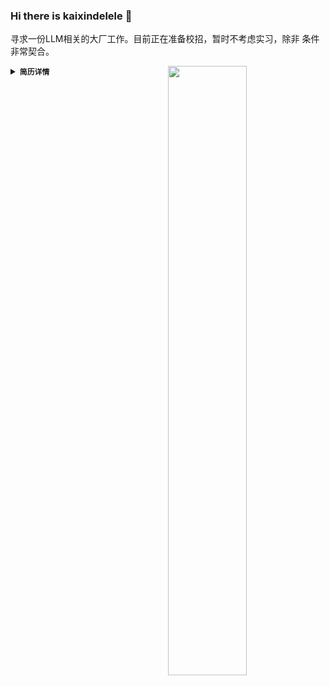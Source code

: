 ### Hi there is kaixindelele 👋

寻求一份LLM相关的大厂工作。目前正在准备校招，暂时不考虑实习，除非 条件非常契合。

[<img align="right" width="50%" src="https://github-readme-stats-ouuan.vercel.app/api?username=kaixindelele&theme=dark&show_icons=true">](https://metrics.lecoq.io/ouuan?template=classic)

<details><summary><code><b>简历详情</b></code></summary>
  
<!--
**kaixindelele/kaixindelele** is a ✨ _special_ ✨ repository because its `README.md` (this file) appears on your GitHub profile.

Here are some ideas to get you started:

- 🔭 I’m currently working on ...
- 🌱 I’m currently learning ...
- 👯 I’m looking to collaborate on ...
- 🤔 I’m looking for help with ...
- 💬 Ask me about ...
- 📫 How to reach me: ...
- 😄 Pronouns: ...
- ⚡ Fun fact: ...
-->





# Yongle Luo
电子邮箱：lyl1994@mail.ustc.edu.cn  
作品链接：[Github](https://github.com/DRLib) (16500+ stars)  
博客链接：[知乎：强化学徒](https://www.zhihu.com/people/heda-he-28) (16K 关注)  

## 求职意向

RLHF，or 基于LLM的具身智能, or LLM+长文本总结和对话等落地应用，or LLM+Robot or Auto+

期望能有机会进入大厂的核心团队，或者中厂的有钱团队。

## 教育经历

**郑州大学** | 自动化 | 本科 | 2013-2017  

**中国科学技术大学** | 模式识别与智能系统 | 研二转博；博士四年级在读 | 2017-至今  

## 研究经历

### 深度强化学习代码库DRLib
- 基于Spinning UP封装的深度强化学习算法：DQN、DDPG、TD3、SAC、PPO、PER、HER等。
- 深度强化学习算法链接：[DRLib](https://github.com/DRLib) (438 stars)

### 稀疏奖励矫正密集奖励的强化学习
- 论文综合稀疏奖励全局收敛但效率低下以及密集奖励收敛快但容易局部最优的特点，提出dense2sparse解决方案，兼顾二者的优势，同时提高探索效率和最终性能。
- 《Balance Between Efficient and Effective Learning: Dense2Sparse Reward Shaping for Robot Manipulation with Environment Uncertainty 》（共一，机器人会议 2022 AIM，Oral Presentation）
- 23年改进版《D2SR: Transferring Dense Reward Function to Sparse by Network Resetting》，有效解决多奖励函数切换的稳定性问题，性能大幅提升，大幅降低奖励函数设计要求（一作，机器人EI会议RCAR, Oral，非常有意思的工作）


### 乒乓球仿真搭建和真机验证—深度强化学习的单步决策高效学习
- 基于Mujoco物理引擎的乒乓球击球平台，实现与真机类似的击球效果。将击球任务建模成单步强化，利用HER的重标记获得完美样本，用于自我引导探索，实现对数据的高效利用。真机验证结果显示200个回合可以实现92%的落点成功率。
- 《SIRL: Self-Imitation Reinforcement Learning for Single-step Hitting Tasks》（一作，CAA，A类会议，ARM）

### 自我引导持续强化学习—彻底解决深度强化学习，在稀疏奖励下复杂序列任务中效率低下的问题
- 首次提出自我引导探索的强化学习框架。面对奖励反馈稀疏的复杂任务，该算法可以让智能体从失败中提取有效信息，积极探索，不断积累优势，最终实现高效学习。在一到三物体的各类操作任务中都取得极高探索效率，真机实验从零开始训练仅需250回合即可达100%成功率，是本人博士期间最有学术价值的工作。
- 在此基础上的另外一个侧重于策略优化的工作正在撰写，可以使得样本效率再次提高60%以上。
- 代码已开源：[RHER](https://github.com/RHER); 论文已在ArXiv公布：[Relay Hindsight Experience Replay](https://arxiv.org/abs/xxxx.xxxx)（一作，NeuroComputing, 二区Top，已接收）

## 证书及项目经历
- 证书：英语四六级、心理咨询师三级
- 项目经历：
  - 开源ChatPaper，获得16.0K star，GitHub连续三天热榜第五，月活60W，注册用户7W。
  - 开源ChatOpenReview项目：1. 利用langchain实现基于数据库的审稿回复辅助；2. 基于deepspeed做模型SFT；3. 借助搜索引擎，实现全局文献库的审稿。
  - 基于Spinning UP封装的深度强化学习算法：DQN、DDPG、TD3、SAC、PPO、PER、HER等(DRLib 438 star）。
  - 基于强化学习的竞技型乒乓球机器人运动控制系统研发（横向，148w，本人负责 仿真系统搭建和强化算法）
  - LLM+Robot技能库的研发ing，已实现技能库的开发和初步验证。
  - ChatSensitiveWords，利用敏感词库+LLM实现弹性敏感词检测。兼顾效果和速度。


## 自我评价
- 熟练掌握经典深度强化学习算法，拥有丰富的机器人仿真和真实系统搭建经验。
- 品行良好，为人坦率靠谱。工程能力强，编程基础扎实，但没有系统做过算法题，可结合GPT4快速开发。
- 擅长将人类学习经验应用于人工智能领域，科研能力优秀，拥有丰富的团队合作经验，热爱开源、技术分享和教学。
- 希望能结合大模型的文本能力，做高等教育的AI辅助，或者LLM+RL的微调，或者LLM的其他应用。

</details>
